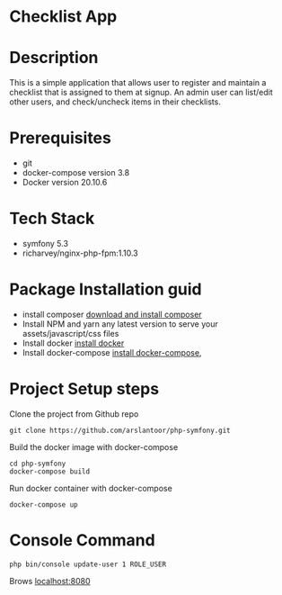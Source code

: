 
# Checklist App

# Description
This is a simple application that allows user to register and maintain a checklist that is assigned to them at signup. An admin user can list/edit other users, and check/uncheck items in their checklists.

# Prerequisites
* git
* docker-compose version 3.8
* Docker version 20.10.6

# Tech Stack
* symfony 5.3
* richarvey/nginx-php-fpm:1.10.3

# Package Installation guid
* install composer <a href="https://getcomposer.org/download/">download and install composer</a>
* Install NPM and yarn any latest version to serve your assets/javascript/css files
* Install docker <a href="https://docs.docker.com/engine/install/ubuntu/">install docker</a>
* Install docker-compose <a href="https://docs.docker.com/compose/install/">install docker-compose</a>,</li>

# Project Setup steps
Clone the project from Github repo
```git clone
git clone https://github.com/arslantoor/php-symfony.git
```
Build the docker image with docker-compose
```
cd php-symfony
docker-compose build
```
Run docker container with docker-compose
```
docker-compose up
```

# Console Command
```
php bin/console update-user 1 ROLE_USER
```

Brows <a href="http://localhost:8080">localhost:8080<a>

